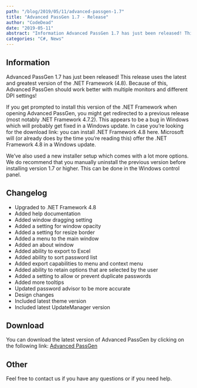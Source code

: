 ```yaml
---
path: "/blog/2019/05/11/advanced-passgen-1.7"
title: "Advanced PassGen 1.7 - Release"
author: "CodeDead"
date: "2019-05-11"
abstract: "Information Advanced PassGen 1.7 has just been released! This release uses the latest and greatest version of the .NET Framework (4.8). Because of this, Advanced PassGen should work better with multiple monitors and different DPI settings! If you get prompted to..."
categories: "C#, News"
---
```

## Information

Advanced PassGen 1.7 has just been released! This release uses the latest and greatest version of the .NET Framework (4.8). Because of this, Advanced PassGen should work better with multiple monitors and different DPI settings!

If you get prompted to install this version of the .NET Framework when opening Advanced PassGen, you might get redirected to a previous release (most notably .NET Framework 4.7.2). This appears to be a bug in Windows which will probably get fixed in a Windows update. In case you’re looking for the download link: you can install .NET Framework 4.8 here. Microsoft will (or already does by the time you’re reading this) offer the .NET Framework 4.8 in a Windows update.

We’ve also used a new installer setup which comes with a lot more options. We do recommend that you manually uninstall the previous version before installing version 1.7 or higher. This can be done in the Windows control panel.

## Changelog

* Upgraded to .NET Framework 4.8
* Added help documentation
* Added window dragging setting
* Added a setting for window opacity
* Added a setting for resize border
* Added a menu to the main window
* Added an about window
* Added ability to export to Excel
* Added ability to sort password list
* Added export capabilities to menu and context menu
* Added ability to retain options that are selected by the user
* Added a setting to allow or prevent duplicate passwords
* Added more tooltips
* Updated password advisor to be more accurate
* Design changes
* Included latest theme version
* Included latest UpdateManager version

## Download

You can download the latest version of Advanced PassGen by clicking on the following link:
<a href="/software/advanced-passgen">Advanced PassGen</a>

## Other

Feel free to contact us if you have any questions or if you need help.
